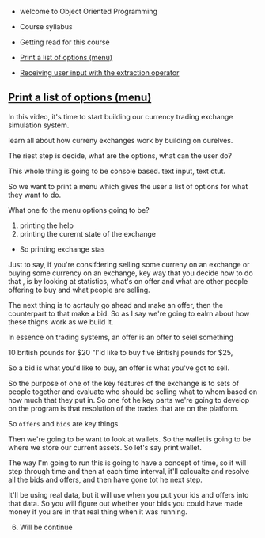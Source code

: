 - welcome to Object Oriented Programming
- Course syllabus
- Getting read for this course

- [Print a list of options (menu)]()
- [Receiving user input with the extraction operator](https://www.coursera.org/learn/cplusplus-crypto-i/lecture/U4vW6/receiving-user-input-with-the-extraction-operator)

## [Print a list of options (menu)](https://www.coursera.org/learn/cplusplus-crypto-i/lecture/Fg5T2/print-a-list-of-options-menu)

In this video, it's time to start building our currency trading exchange simulation system.

learn all about how curreny exchanges work by building on ourelves.

The riest step is decide, what are the options, what can the user do?

This whole thing is going to be console based. text input, text otut.

So we want to print a menu which gives the user a list of options for what they want to do.

What one fo the menu options going to be?

1. printing the help
2. printing the curernt state of the exchange

- So printing exchange stas

Just to say, if you're consifdering selling some curreny on an exchange or buying some currency on an exchange, key way that you decide how to do that , is by looking at statistics, what's on offer and what are other people offering to buy and what people are selling.

The next thing is to acrtauly go ahead and make an offer, then the counterpart to that make a bid. So as I say we're going to ealrn about how these thigns work as we build it.

In essence on trading systems, an offer is an offer to selel something

10 british pounds for $20
"I'ld like to buy five Britishj pounds for $25,

So a bid is what you'd like to buy, an offer is what you've got to sell.

So the purpose of one of the key features of the exchange is to sets of people together and evaluate who should be selling what to whom based on how much that they put in. So one fot he key parts we're going to develop on the program is that resolution of the trades that are on the platform.

So `offers` and `bids` are key things.

Then we're going to be want to look at wallets. So the wallet is going to be where we store our current assets. So let's say print wallet.

The way I'm going to run this is going to have a concept of time, so it will step through time and then at each time interval, it'll calcualte and resolve all the bids and offers, and then have gone tot he next step.

It'll be using real data, but it will use when you put your ids and offers into that data. So you will figure out whether your bids you could have made money if you are in that real thing when it was running.

6. Will be continue
